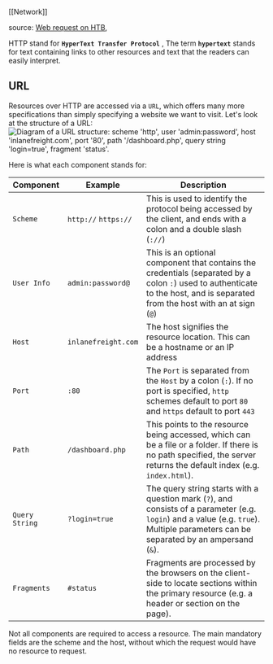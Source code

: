 [[Network]]

source: [Web request on HTB](https://academy.hackthebox.com/module/35/section/219), 

HTTP stand for **`HyperText Transfer Protocol`** , The term **`hypertext`** stands for text containing links to other resources and text that the readers can easily interpret.

 ## URL

Resources over HTTP are accessed via a `URL`, which offers many more specifications than simply specifying a website we want to visit. Let's look at the structure of a URL: ![Diagram of a URL structure: scheme 'http', user 'admin:password', host 'inlanefreight.com', port '80', path '/dashboard.php', query string 'login=true', fragment 'status'.](https://academy.hackthebox.com/storage/modules/35/url_structure.png)

Here is what each component stands for:

| **Component**  | **Example**          | **Description**                                                                                                                                                                       |
| -------------- | -------------------- | ------------------------------------------------------------------------------------------------------------------------------------------------------------------------------------- |
| `Scheme`       | `http://` `https://` | This is used to identify the protocol being accessed by the client, and ends with a colon and a double slash (`://`)                                                                  |
| `User Info`    | `admin:password@`    | This is an optional component that contains the credentials (separated by a colon `:`) used to authenticate to the host, and is separated from the host with an at sign (`@`)         |
| `Host`         | `inlanefreight.com`  | The host signifies the resource location. This can be a hostname or an IP address                                                                                                     |
| `Port`         | `:80`                | The `Port` is separated from the `Host` by a colon (`:`). If no port is specified, `http` schemes default to port `80` and `https` default to port `443`                              |
| `Path`         | `/dashboard.php`     | This points to the resource being accessed, which can be a file or a folder. If there is no path specified, the server returns the default index (e.g. `index.html`).                 |
| `Query String` | `?login=true`        | The query string starts with a question mark (`?`), and consists of a parameter (e.g. `login`) and a value (e.g. `true`). Multiple parameters can be separated by an ampersand (`&`). |
| `Fragments`    | `#status`            | Fragments are processed by the browsers on the client-side to locate sections within the primary resource (e.g. a header or section on the page).                                     |

Not all components are required to access a resource. The main mandatory fields are the scheme and the host, without which the request would have no resource to request.